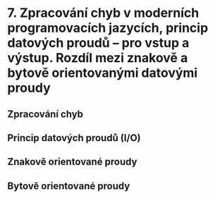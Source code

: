 # 7. Zpracování chyb v moderních programovacích jazycích, princip datových proudů – pro vstup a výstup. Rozdíl mezi znakově a bytově orientovanými datovými proudy

## Zpracování chyb

## Princip datových proudů (I/O)

## Znakově orientované proudy

## Bytově orientované proudy
